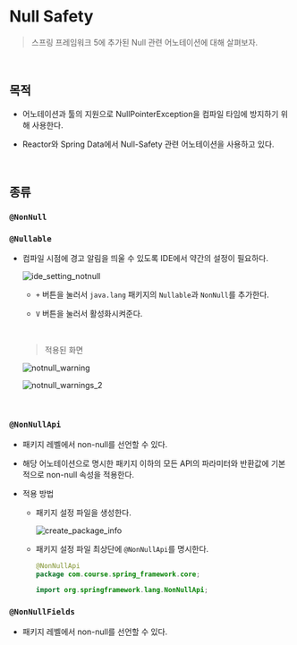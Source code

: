 # Null Safety

> 스프링 프레임워크 5에 추가된 Null 관련 어노테이션에 대해 살펴보자.

</br>

## 목적

- 어노테이션과 툴의 지원으로 NullPointerException을 컴파일 타임에 방지하기 위해 사용한다.

- Reactor와 Spring Data에서 Null-Safety 관련 어노테이션을 사용하고 있다.

</br>

## 종류

### `@NonNull`

### `@Nullable`

- 컴파일 시점에 경고 알림을 띄울 수 있도록 IDE에서 약간의 설정이 필요하다.

  ![ide_setting_notnull](https://user-images.githubusercontent.com/33659848/92752885-4c738480-f3c4-11ea-85f6-a7215fe54247.png)

  - `+` 버튼을 눌러서 `java.lang` 패키지의 `Nullable`과 `NonNull`를 추가한다.

  - `V` 버튼을 눌러서 활성화시켜준다.

    </br>

  > 적용된 화면

  ![notnull_warning](https://user-images.githubusercontent.com/33659848/92752929-572e1980-f3c4-11ea-994d-b4731d32f692.png)

  ![notnull_warnings_2](https://user-images.githubusercontent.com/33659848/92752940-585f4680-f3c4-11ea-9514-f9abf4537514.png)

</br>

### `@NonNullApi`

- 패키지 레벨에서 non-null를 선언할 수 있다.

- 해당 어노테이션으로 명시한 패키지 이하의 모든 API의 파라미터와 반환값에 기본적으로 non-null 속성을 적용한다.

- 적용 방법

  - 패키지 설정 파일을 생성한다.

    ![create_package_info](https://user-images.githubusercontent.com/33659848/92753776-2bf7fa00-f3c5-11ea-8679-d4151044efc5.png)

  - 패키지 설정 파일 최상단에 `@NonNullApi`를 명시한다.

    ```java
    @NonNullApi
    package com.course.spring_framework.core;
    
    import org.springframework.lang.NonNullApi;
    
    ```

    

### `@NonNullFields`

- 패키지 레벨에서 non-null를 선언할 수 있다.